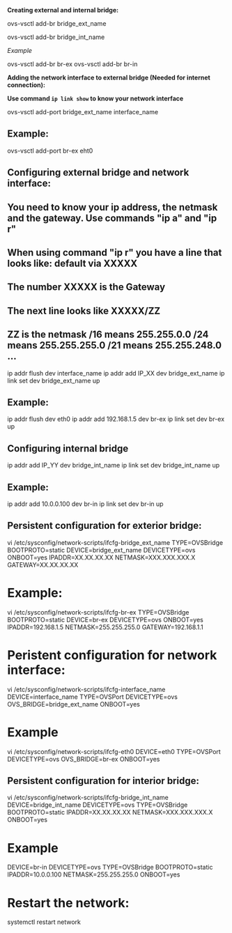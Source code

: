 **Creating external and internal bridge:**

ovs-vsctl add-br bridge_ext_name

ovs-vsctl add-br bridge_int_name

_Example_

ovs-vsctl add-br br-ex
ovs-vsctl add-br br-in



**Adding the network interface to external bridge (Needed for internet connection):**

**Use command `ip link show` to know your network interface**

ovs-vsctl add-port bridge_ext_name interface_name

## Example:

ovs-vsctl add-port br-ex eht0



## Configuring external bridge and network interface:
## You need to know your ip address, the netmask and the gateway. Use commands "ip a" and "ip r"
## When using command "ip r" you have a line that looks like: default via XXXXX
## The number XXXXX is the Gateway
## The next line looks like XXXXX/ZZ
## ZZ is the netmask      /16 means 255.255.0.0  /24 means 255.255.255.0  /21 means 255.255.248.0  ...

ip addr flush dev interface_name
ip addr add IP_XX dev bridge_ext_name
ip link set dev bridge_ext_name up

## Example:

ip addr flush dev eth0
ip addr add 192.168.1.5 dev br-ex
ip link set dev br-ex up


## Configuring internal bridge

ip addr add IP_YY dev bridge_int_name
ip link set dev bridge_int_name up

## Example:

ip addr add 10.0.0.100 dev br-in
ip link set dev br-in up



## Persistent configuration for exterior bridge:

vi /etc/sysconfig/network-scripts/ifcfg-bridge_ext_name
TYPE=OVSBridge
BOOTPROTO=static
DEVICE=bridge_ext_name
DEVICETYPE=ovs
ONBOOT=yes
IPADDR=XX.XX.XX.XX
NETMASK=XXX.XXX.XXX.X
GATEWAY=XX.XX.XX.XX

# Example:

vi /etc/sysconfig/network-scripts/ifcfg-br-ex
TYPE=OVSBridge
BOOTPROTO=static
DEVICE=br-ex
DEVICETYPE=ovs
ONBOOT=yes
IPADDR=192.168.1.5
NETMASK=255.255.255.0
GATEWAY=192.168.1.1


# Peristent configuration for network interface:

vi /etc/sysconfig/network-scripts/ifcfg-interface_name
DEVICE=interface_name
TYPE=OVSPort
DEVICETYPE=ovs
OVS_BRIDGE=bridge_ext_name
ONBOOT=yes

# Example

vi /etc/sysconfig/network-scripts/ifcfg-eth0
DEVICE=eth0
TYPE=OVSPort
DEVICETYPE=ovs
OVS_BRIDGE=br-ex
ONBOOT=yes


## Persistent configuration for interior bridge:

vi /etc/sysconfig/network-scripts/ifcfg-bridge_int_name
DEVICE=bridge_int_name
DEVICETYPE=ovs
TYPE=OVSBridge
BOOTPROTO=static
IPADDR=XX.XX.XX.XX
NETMASK=XXX.XXX.XXX.X
ONBOOT=yes

# Example

DEVICE=br-in
DEVICETYPE=ovs
TYPE=OVSBridge
BOOTPROTO=static
IPADDR=10.0.0.100
NETMASK=255.255.255.0
ONBOOT=yes



# Restart the network:

systemctl restart network
